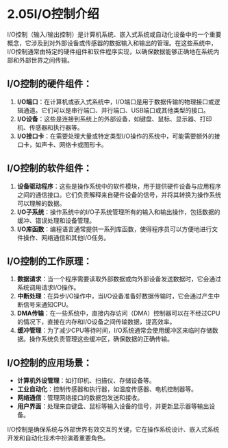 # 2.05I/O控制介绍

I/O控制（输入/输出控制）是计算机系统、嵌入式系统或自动化设备中的一个重要概念，它涉及到对外部设备或传感器的数据输入和输出的管理。在这些系统中，I/O控制通常由特定的硬件组件和软件程序实现，以确保数据能够正确地在系统内部和外部世界之间传输。

## I/O控制的硬件组件：

1. **I/O端口**：在计算机或嵌入式系统中，I/O端口是用于数据传输的物理接口或逻辑通道。它们可以是串行端口、并行端口、USB端口或其他类型的接口。
2. **I/O设备**：这些是连接到系统上的外部设备，如键盘、鼠标、显示器、打印机、传感器和执行器等。
3. **I/O接口卡**：在需要处理大量或特定类型I/O操作的系统中，可能需要额外的接口卡，如声卡、网络卡或图形卡。

## I/O控制的软件组件：

1. **设备驱动程序**：这些是操作系统中的软件模块，用于提供硬件设备与应用程序之间的通信接口。它们负责解释来自硬件设备的信号，并将其转换为操作系统可以理解的数据。
2. **I/O子系统**：操作系统中的I/O子系统管理所有的输入和输出操作，包括数据的缓冲、错误处理和设备管理。
3. **I/O库函数**：编程语言通常提供一系列库函数，使得程序员可以方便地进行文件操作、网络通信和其他I/O任务。

## I/O控制的工作原理：

1. **数据请求**：当一个程序需要读取外部数据或向外部设备发送数据时，它会通过系统调用请求I/O操作。
2. **中断处理**：在异步I/O操作中，当I/O设备准备好数据传输时，它会通过产生中断信号来通知CPU。
3. **DMA传输**：在一些系统中，直接内存访问（DMA）控制器可以在不经过CPU的情况下，直接在内存和I/O设备之间传输数据，提高效率。
4. **缓冲管理**：为了减少CPU等待时间，I/O系统通常会使用缓冲区来临时存储数据。操作系统负责管理这些缓冲区，确保数据的正确传输。

## I/O控制的应用场景：

- **计算机外设管理**：如打印机、扫描仪、存储设备等。
- **工业自动化**：控制传感器和执行器，如温度传感器、电机控制器等。
- **网络通信**：管理网络接口的数据包发送和接收。
- **用户界面**：处理来自键盘、鼠标等输入设备的信号，并更新显示器等输出设备。

I/O控制是确保系统与外部世界有效交互的关键，它在操作系统设计、嵌入式系统开发和自动化技术中扮演着重要角色。